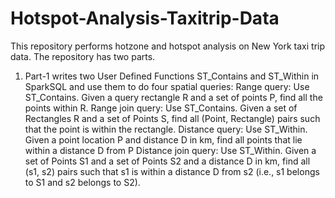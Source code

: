# Hotspot-Analysis-Taxitrip-Data

This repository performs hotzone and hotspot analysis on New York taxi trip data. The repository has two parts.

1. Part-1 writes two User Defined Functions ST_Contains and ST_Within in SparkSQL and use them to do four spatial queries:
    Range query: Use ST_Contains. Given a query rectangle R and a set of points P, find all the points within R.
    Range join query: Use ST_Contains. Given a set of Rectangles R and a set of Points S, find all (Point, Rectangle) pairs such that the     point is within the rectangle.
    Distance query: Use ST_Within. Given a point location P and distance D in km, find all points that lie within a distance D from P
    Distance join query: Use ST_Within. Given a set of Points S1 and a set of Points S2 and a distance D in km, find all (s1, s2) pairs       such that s1 is within a distance D from s2 (i.e., s1 belongs to S1 and s2 belongs to S2).

